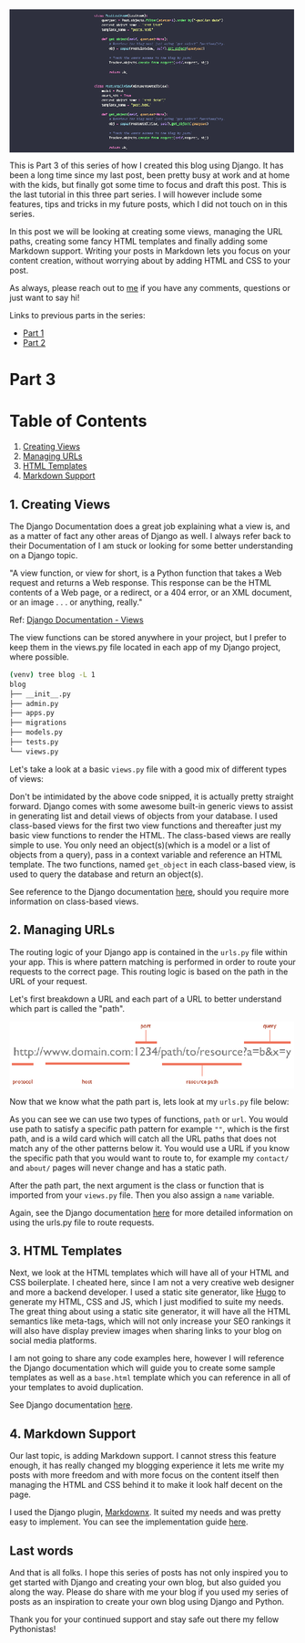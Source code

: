 <img align="center" src="/static/markdownx/2021/04/20/views_code.png_1a277b54-5166-411a-ba26-04ed0c6fd190.png" alt="views_code"/>

This is Part 3 of this series of how I created this blog using Django. It has been a long time since my last post, been pretty busy at work and at home with the kids, but finally got some time to focus and draft this post. This is the last tutorial in this three part series. I will however include some features, tips and tricks in my future posts, which I did not touch on in this series.

In this post we will be looking at creating some views, managing the URL paths, creating some fancy HTML templates and finally adding some Markdown support.  Writing your posts in Markdown lets you focus on your content creation, without worrying about by adding HTML and CSS to your post.

As always, please reach out to [me](https://ryanbutler.online/contact/) if you have any comments, questions or just want to say hi!

Links to previous parts in the series:

- [Part 1](https://ryanbutler.online/how-did-i-create-this-blog-part-1)
- [Part 2](https://ryanbutler.online/how-did-i-create-this-blog-part-2)

# Part 3

# Table of Contents
1. [Creating Views](#django-views)
2. [Managing URLs](#django-urls)
3. [HTML Templates](#django-templates)
4. [Markdown Support](#markdown-support)


<div id='django-views' markdown='1'></div>

## 1. Creating Views

The Django Documentation does a great job explaining what a view is, and as a matter of fact any other areas of Django as well. I always refer back to their Documentation of I am stuck or looking for some better understanding on a Django topic.

"A view function, or view for short, is a Python function that takes a Web request and returns a Web response. This response can be the HTML contents of a Web page, or a redirect, or a 404 error, or an XML document, or an image . . . or anything, really."

Ref: [Django Documentation - Views](https://docs.djangoproject.com/en/3.2/topics/http/views/)

The view functions can be stored anywhere in your project, but I prefer to keep them in the views.py file located in each app of my Django project, where possible.

```bash
(venv) tree blog -L 1
blog
├── __init__.py
├── admin.py
├── apps.py
├── migrations
├── models.py
├── tests.py
└── views.py
```

Let's take a look at a basic `views.py` file with a good mix of different types of views:

<script src="https://gist.github.com/ryanleonbutler/bcc02c3e89de5a2a3cb67c14585d28a4.js"></script>

Don't be intimidated by the above code snipped, it is actually pretty straight forward. Django comes with some awesome built-in generic views to assist in generating list and detail views of objects from your database. I used class-based views for the first two view functions and thereafter just my basic view functions to render the HTML. The class-based views are really simple to use. You only need an object(s)(which is a model or a list of objects from a query), pass in a context variable and reference an HTML template. The two functions, named `get_object` in each class-based view, is used to query the database and return an object(s). 

See reference to the Django documentation [here](https://docs.djangoproject.com/en/3.2/topics/class-based-views/generic-display/), should you require more information on class-based views.

<div id='django-urls' markdown='1'></div>

## 2. Managing URLs

The routing logic of your Django app is contained in the `urls.py` file within your app. This is where pattern matching is performed in order to route your requests to the correct page. This routing logic is based on the path in the URL of your request.

Let's first breakdown a URL and each part of a URL to better understand which part is called the "path".

<img align="center" src="/static/markdownx/2021/04/20/url_breakdown.png_5b8e39a5-f496-436a-b274-b66ce6ccb100.png" alt="url_breakdown"/>

Now that we know what the path part is, lets look at my `urls.py` file below:

<script src="https://gist.github.com/ryanleonbutler/6de8bc241f3f00cc6ae95f7e964fe5b4.js"></script>

As you can see we can use two types of functions, `path` or `url`. You would use path to satisfy a specific path pattern for example `""`, which is the first path, and is a wild card which will catch all the URL paths that does not match any of the other patterns below it. You would use a URL if you know the specific path that you would want to route to, for example my `contact/` and `about/` pages will never change and has a static path.

After the path part, the next argument is the class or function that is imported from your `views.py` file. Then you also assign a `name` variable.

Again, see the Django documentation [here](https://docs.djangoproject.com/en/3.2/topics/http/urls/) for more detailed information on using the urls.py file to route requests.

<div id='django-templates' markdown='1'></div>

## 3. HTML Templates

Next, we look at the HTML templates which will have all of your HTML and CSS boilerplate. I cheated here, since I am not a very creative web designer and more a backend developer. I used a static site generator, like [Hugo](https://gohugo.io/) to generate my HTML, CSS and JS, which I just modified to suite my needs. The great thing about using a static site generator, it will have all the HTML semantics like meta-tags, which will not only increase your SEO rankings it will also have display preview images when sharing links to your blog on social media platforms.

I am not going to share any code examples here, however I will reference the Django documentation which will guide you to create some sample templates as well as a `base.html` template which you can reference in all of your templates to avoid duplication.

See Django documentation [here](https://docs.djangoproject.com/en/3.2/ref/templates/language/).

<div id='markdown-support' markdown='1'></div>

## 4. Markdown Support

Our last topic, is adding Markdown support. I cannot stress this feature enough, it has really changed my blogging experience it lets me write my posts with more freedom and with more focus on the content itself then managing the HTML and CSS behind it to make it look half decent on the page.

I used the Django plugin, [Markdownx](https://pypi.org/project/django-markdownx/). It suited my needs and was pretty easy to implement. You can see the implementation guide [here](https://neutronx.github.io/django-markdownx/installation/).

## Last words
And that is all folks. I hope this series of posts has not only inspired you to get started with Django and creating your own blog, but also guided you along the way. Please do share with me your blog if you used my series of posts as an inspiration to create your own blog using Django and Python. 

Thank you for your continued support and stay safe out there my fellow Pythonistas!